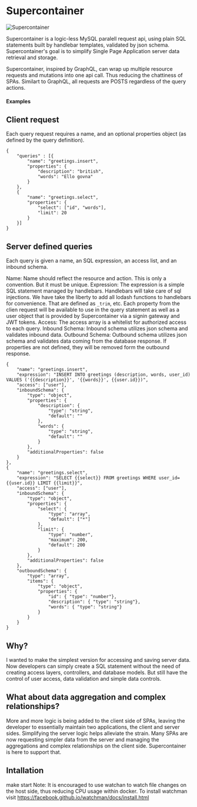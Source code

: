 # Supercontainer

![Supercontainer](https://github.com/jzumbrun/Supercontainer-app/blob/master/public/assets/images/logo.svg?sanitize=1)

Supercontainer is a logic-less MySQL paralell request api, using plain SQL statements built by handlebar templates, validated by json schema.
Supercontainer's goal is to simplify Single Page Application server data retrieval and storage.

Supercontainer, inspired by GraphQL, can wrap up multiple resource requests and mutations into one api call. Thus reducing
the chattiness of SPAs. Similart to GraphQL, all requests are POSTS regardless of the query actions.

#### Examples

## Client request
Each query request requires a name, and an optional properties object (as defined by the query definition).

```
{
    "queries" : [{
        "name": "greetings.insert",
        "properties": {
            "description": "british",
            "words": "Ello govna"
        }
    },
    {
        "name": "greetings.select",
        "properties": {
            "select": ["id", "words"],
            "limit": 20
        }
    }]
}
```

## Server defined queries
Each query is given a name, an SQL expression, an access list, and an inbound schema.

Name: Name should reflect the resource and action. This is only a convention. But it must be unique.
Expression: The expression is a simple SQL statement managed by handlebars. Handlebars will take care of sql injections.
    We have take the liberty to add all lodash functions to handlebars for convenience. That are defined as `_trim`, etc.
    Each property from the clien request will be available to use in the query statement as well as a user object
    that is provided by Supercontainer via a signin gateway and JWT tokens.
Access: The access array is a whitelist for authorized access to each query.
Inbound Schema: Inbound schema utilizes json schema and validates inbound data.
Outbound Schema: Outbound schema utilizes json schema and validates data coming from the database response.
    If properties are not defined, they will be removed form the outbound response.
```
{
    "name": "greetings.insert",
    "expression": "INSERT INTO greetings (description, words, user_id) VALUES ('{{description}}', '{{words}}', {{user.id}})",
    "access": ["user"],
    "inboundSchema": {
        "type": "object",
        "properties": {
            "description": {
                "type": "string",
                "default": ""
            },
            "words": {
                "type": "string",
                "default": ""
            }
        },
        "additionalProperties": false
    }
},
{
    "name": "greetings.select",
    "expression": "SELECT {{select}} FROM greetings WHERE user_id={{user.id}} LIMIT {{limit}}",
    "access": ["user"],
    "inboundSchema": {
        "type": "object",
        "properties": {
            "select": {
                "type": "array",
                "default": ["*"]
            },
            "limit": {
                "type": "number",
                "maximum": 200,
                "default": 200
            }
        },
        "additionalProperties": false
    },
    "outboundSchema": {
        "type": "array",
        "items": { 
            "type": "object",
            "properties": {
                "id": { "type": "number"},
                "description": { "type": "string"},
                "words": { "type": "string"}
            }
        }
    }
}

```

## Why?
I wanted to make the simplest version for accessing and saving server data. Now developers can simply create a SQL statement without the
need of creating access layers, controllers, and database models. But still have the control of user access, data validation and simple data controls.

## What about data aggregation and complex relationships?
More and more logic is being added to the client side of SPAs, leaving the developer to essentially maintain two applications, the client and server sides.
Simplifying the server logic helps alleviate the strain. Many SPAs are now requesting simpler data from the server and managing the aggregations and complex relationships on the client side. Supercontainer is here to support that.

## Intallation
make start
Note: It is encouraged to use watchan to watch file changes on the host side, thus reducing CPU usage within docker.
To install watchman visit https://facebook.github.io/watchman/docs/install.html

